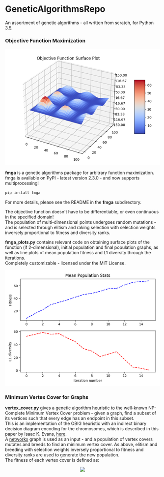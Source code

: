 # GeneticAlgorithmsRepo
An assortment of genetic algorithms - all written from scratch, for Python 3.5.
### Objective Function Maximization

![](functionplot.png)  

**fmga** is a genetic algorithms package for arbitrary function maximization.  
fmga is available on PyPI - latest version 2.3.0 - and now supports multiprocessing!   
```bash
pip install fmga
```
For more details, please see the README in the **fmga** subdirectory.

The objective function doesn't have to be differentiable, or even continuous in the specified domain!  
The population of multi-dimensional points undergoes random mutations - and is selected through elitism and raking selection with selection weights 
inversely proportional to fitness and diversity ranks.  

**fmga_plots.py** contains relevant code on obtaining surface plots of the function (if 2-dimensional), initial population and final population graphs, as well as line plots of mean population fitness 
and L1 diversity through the iterations.  
Completely customizable - licensed under the MIT License.

![](meanstats.png)

### Minimum Vertex Cover for Graphs
**vertex_cover.py** gives a genetic algorithm heuristic to the well-known NP-Complete Minimum Vertex Cover problem - given a graph, find a subset of its vertices such that every edge has an endpoint in this subset.  
This is an implementation of the OBIG heuristic with an indirect binary decision diagram encoding for the chromosomes, which is described in this paper by Isaac K. Evans, [here](https://pdfs.semanticscholar.org/4309/66ae3423f07738748f6cd5cef4f108ca87ea.pdf).  
A [networkx](https://networkx.github.io/) graph is used as an input - and a population of vertex covers mutates and breeds to find an minimum vertex cover.
As above, elitism and breeding with selection weights inversely proportional to fitness and diversity ranks are used to generate the new population.  
The fitness of each vertex cover is defined as: 
<p align="center"> 
<img src="https://latex.codecogs.com/gif.latex?%5Cfrac%7B%7CV%7C%7D%7B1%20&plus;%20%7CVC%7C%7D")
</p>
